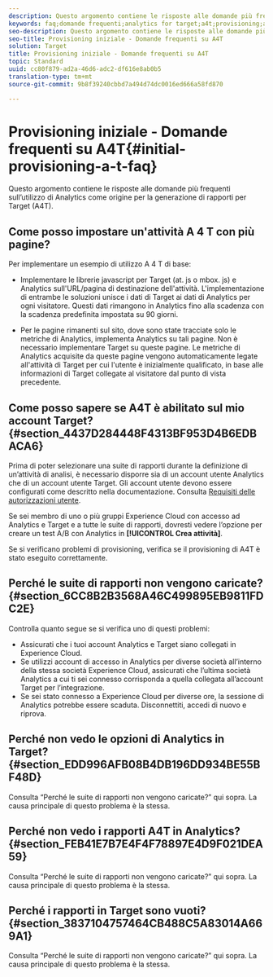 ```yaml
---
description: Questo argomento contiene le risposte alle domande più frequenti sull’utilizzo di Analytics come origine per la generazione di rapporti per Target (A4T).
keywords: faq;domande frequenti;analytics for target;a4t;provisioning;adobe experience cloud
seo-description: Questo argomento contiene le risposte alle domande più frequenti sull’utilizzo di Analytics come origine per la generazione di rapporti per Target (A4T).
seo-title: Provisioning iniziale - Domande frequenti su A4T
solution: Target
title: Provisioning iniziale - Domande frequenti su A4T
topic: Standard
uuid: cc80f879-ad2a-46d6-adc2-df616e8ab0b5
translation-type: tm+mt
source-git-commit: 9b8f39240cbbd7a494d74dc0016ed666a58fd870

---
```



# Provisioning iniziale - Domande frequenti su A4T{#initial-provisioning-a-t-faq}

Questo argomento contiene le risposte alle domande più frequenti sull’utilizzo di Analytics come origine per la generazione di rapporti per Target (A4T).

## Come posso impostare un&#39;attività A 4 T con più pagine?

Per implementare un esempio di utilizzo A 4 T di base:

* Implementare le librerie javascript per Target (at. js o mbox. js) e Analytics sull&#39;URL/pagina di destinazione dell&#39;attività. L&#39;implementazione di entrambe le soluzioni unisce i dati di Target ai dati di Analytics per ogni visitatore. Questi dati rimangono in Analytics fino alla scadenza con la scadenza predefinita impostata su 90 giorni.

* Per le pagine rimanenti sul sito, dove sono state tracciate solo le metriche di Analytics, implementa Analytics su tali pagine. Non è necessario implementare Target su queste pagine. Le metriche di Analytics acquisite da queste pagine vengono automaticamente legate all&#39;attività di Target per cui l&#39;utente è inizialmente qualificato, in base alle informazioni di Target collegate al visitatore dal punto di vista precedente.

## Come posso sapere se A4T è abilitato sul mio account Target? {#section_4437D284448F4313BF953D4B6EDBACA6}

Prima di poter selezionare una suite di rapporti durante la definizione di un’attività di analisi, è necessario disporre sia di un account utente Analytics che di un account utente Target. Gli account utente devono essere configurati come descritto nella documentazione. Consulta [Requisiti delle autorizzazioni utente](../../../c-integrating-target-with-mac/a4t/account-reqs.md#concept_4BC06CAB00BF46FF9362AFE98656B083).

Se sei membro di uno o più gruppi Experience Cloud con accesso ad Analytics e Target e a tutte le suite di rapporti, dovresti vedere l’opzione per creare un test A/B con Analytics in **[!UICONTROL Crea attività]**.

Se si verificano problemi di provisioning, verifica se il provisioning di A4T è stato eseguito correttamente.

## Perché le suite di rapporti non vengono caricate?  {#section_6CC8B2B3568A46C499895EB9811FDC2E}

Controlla quanto segue se si verifica uno di questi problemi:

* Assicurati che i tuoi account Analytics e Target siano collegati in Experience Cloud.
* Se utilizzi account di accesso in Analytics per diverse società all’interno della stessa società Experience Cloud, assicurati che l’ultima società Analytics a cui ti sei connesso corrisponda a quella collegata all’account Target per l’integrazione.
* Se sei stato connesso a Experience Cloud per diverse ore, la sessione di Analytics potrebbe essere scaduta. Disconnettiti, accedi di nuovo e riprova.

## Perché non vedo le opzioni di Analytics in Target?  {#section_EDD996AFB08B4DB196DD934BE55BF48D}

Consulta “Perché le suite di rapporti non vengono caricate?” qui sopra. La causa principale di questo problema è la stessa.

## Perché non vedo i rapporti A4T in Analytics?  {#section_FEB41E7B7E4F4F78897E4D9F021DEA59}

Consulta “Perché le suite di rapporti non vengono caricate?” qui sopra. La causa principale di questo problema è la stessa.

## Perché i rapporti in Target sono vuoti?  {#section_3837104757464CB488C5A83014A669A1}

Consulta “Perché le suite di rapporti non vengono caricate?” qui sopra. La causa principale di questo problema è la stessa.
